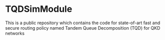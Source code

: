# TQDSimModule
This is a public repository which contains the code for state-of-art fast and secure routing policy named Tandem Queue Decomposition (TQD) for QKD networks
